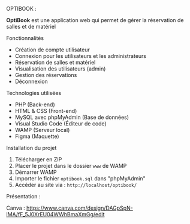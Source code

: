 OPTIBOOK :

**OptiBook** est une application web qui permet de gérer la réservation de salles et de matériel


Fonctionnalités

- Création de compte utilisateur
- Connexion pour les utilisateurs et les administrateurs
- Réservation de salles et matériel
- Visualisation des utilisateurs (admin)
- Gestion des réservations
- Déconnexion



Technologies utilisées

- PHP (Back-end)
- HTML & CSS (Front-end)
- MySQL avec phpMyAdmin (Base de données)
- Visual Studio Code (Éditeur de code)
- WAMP (Serveur local)
- Figma (Maquette)


Installation du projet

1. Télécharger en ZIP
2. Placer le projet dans le dossier `www` de WAMP
3. Démarrer WAMP
4. Importer le fichier `optibook.sql` dans "phpMyAdmin"
5. Accéder au site via : `http://localhost/optibook/`


Présentation :

Canva : https://www.canva.com/design/DAGpSpN-lMA/fF_5J0XrEU04WWhBmaXmGg/edit
